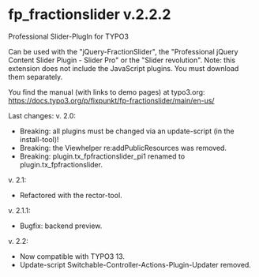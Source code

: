 # fp_fractionslider v.2.2.2

Professional Slider-PlugIn for TYPO3

Can be used with the "jQuery-FractionSlider", the "Professional jQuery Content Slider Plugin - Slider Pro" or the "Slider revolution".
Note: this extension does not include the JavaScript plugins. You must download them separately.

You find the manual (with links to demo pages) at typo3.org:
https://docs.typo3.org/p/fixpunkt/fp-fractionslider/main/en-us/

Last changes:
v. 2.0:
- Breaking: all plugins must be changed via an update-script (in the install-tool)!
- Breaking: the Viewhelper re:addPublicResources was removed.
- Breaking: plugin.tx_fpfractionslider_pi1 renamed to plugin.tx_fpfractionslider.

v. 2.1:
- Refactored with the rector-tool.

v. 2.1.1:
- Bugfix: backend preview.

v. 2.2:
- Now compatible with TYPO3 13.
- Update-script Switchable-Controller-Actions-Plugin-Updater removed.
